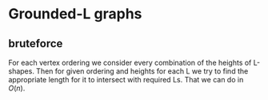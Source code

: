 # Grounded-L graphs

## bruteforce

For each vertex ordering we consider every combination of the heights of L-shapes. 
Then for given ordering and heights for each L we try to find the appropriate length for it to intersect with required Ls. That we can do in $O(n)$.